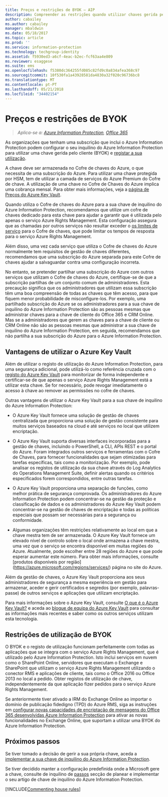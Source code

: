 ```yaml
---
title: Preços e restrições de BYOK – AIP
description: Compreender as restrições quando utilizar chaves gerida pelo cliente (conhecido como "traga a sua própria chave", ou BYOK) com o Azure Information Protection.
author: cabailey
ms.author: cabailey
manager: mbaldwin
ms.date: 05/18/2017
ms.topic: article
ms.prod: ''
ms.service: information-protection
ms.technology: techgroup-identity
ms.assetid: f5930ed3-a6cf-4eac-b2ec-fcf63aa4e809
ms.reviewer: esaggese
ms.suite: ems
ms.openlocfilehash: f5380dc364255fd085c82fd9c0a834afea368c97
ms.sourcegitcommit: 10f530fa1a43928581da4830a32f020c96736bc8
ms.translationtype: MT
ms.contentlocale: pt-PT
ms.lasthandoff: 05/21/2018
ms.locfileid: "34402154"
---
```

# <a name="byok-pricing-and-restrictions"></a>Preços e restrições de BYOK

>*Aplica-se a: [Azure Information Protection](https://azure.microsoft.com/pricing/details/information-protection), [Office 365](http://download.microsoft.com/download/E/C/F/ECF42E71-4EC0-48FF-AA00-577AC14D5B5C/Azure_Information_Protection_licensing_datasheet_EN-US.pdf)*


As organizações que tenham uma subscrição que inclui o Azure Information Protection podem configurar o seu inquilino do Azure Information Protection para utilizar uma chave gerida pelo cliente (BYOK) e [registar a sua utilização](../deploy-use/log-analyze-usage.md). 

A chave deve ser armazenada no Cofre de chaves do Azure, o que necessita de uma subscrição do Azure. Para utilizar uma chave protegida por HSM, tem de utilizar a camada de serviços do Azure Premium do Cofre de chave. A utilização de uma chave no Cofre de Chaves do Azure implica uma cobrança mensal. Para obter mais informações, veja a [página de Preços do Azure Key Vault](https://azure.microsoft.com/pricing/details/key-vault/).

Quando utiliza o Cofre de chaves do Azure para a sua chave de inquilino do Azure Information Protection, recomendamos que utilize um cofre de chaves dedicado para esta chave para ajudar a garantir que é utilizada pelo apenas o serviço Azure Rights Management. Esta configuração assegura que as chamadas por outros serviços não resultar exceder o [os limites de serviço](/azure/key-vault/key-vault-service-limits) para o Cofre de chaves, que pode limitar os tempos de resposta para o serviço Azure Rights Management.  

Além disso, uma vez cada serviço que utiliza o Cofre de chaves do Azure normalmente tem requisitos de gestão de chaves diferentes, recomendamos que uma subscrição do Azure separada para este Cofre de chaves ajudar a salvaguardar contra uma configuração incorreta. 

No entanto, se pretender partilhar uma subscrição do Azure com outros serviços que utilizam o Cofre de chaves do Azure, certifique-se de que a subscrição partilhas de um conjunto comum de administradores. Esta precaução significa que os administradores que utilizam essa subscrição têm uma boa compreensão de todas as chaves que têm acesso, para que fiquem menor probabilidade de misconfigure-los. Por exemplo, uma partilhado subscrição do Azure se os administradores para a sua chave de inquilino do Azure Information Protection são as pessoas mesmas que administrar chaves para a chave de cliente do Office 365 e CRM Online. Mas se a administradores que gerem as chaves para a chave de cliente ou CRM Online não são as pessoas mesmas que administrar a sua chave de inquilino do Azure Information Protection, em seguida, recomendamos que não partilha a sua subscrição do Azure para o Azure Information Protection.

## <a name="benefits-of-using-azure-key-vault"></a>Vantagens de utilizar o Azure Key Vault

Além de utilizar o registo de utilização do Azure Information Protection, para uma segurança adicional, pode utilizá-lo como referência cruzada com o [registo do Azure Key Vault](https://azure.microsoft.com/documentation/articles/key-vault-logging/) para monitorizar de forma independente e certificar-se de que apenas o serviço Azure Rights Management está a utilizar esta chave. Se for necessário, pode revogar imediatamente o acesso à chave ao remover as permissões no cofre de chaves.

Outras vantagens de utilizar o Azure Key Vault para a sua chave de inquilino do Azure Information Protection:

- O Azure Key Vault fornece uma solução de gestão de chaves centralizada que proporciona uma solução de gestão consistente para muitos serviços baseados na cloud e até serviços no local que utilizem encriptação.

- O Azure Key Vault suporta diversas interfaces incorporadas para a gestão de chaves, incluindo o PowerShell, a CLI, APIs REST e o portal do Azure. Foram integrados outros serviços e ferramentas com o Cofre de Chaves, para fornecer funcionalidades que sejam otimizadas para tarefas específicas, tais como a monitorização. Por exemplo, pode analisar os registos de utilização da sua chave através do Log Analytics do Operations Management Suite, definir alertas quando os critérios especificados forem correspondidos, entre outras tarefas.

- O Azure Key Vault proporciona uma separação de funções, como melhor prática de segurança comprovada. Os administradores do Azure Information Protection podem concentrar-se na gestão da proteção e classificação de dados e os administradores do Azure Key Vault podem concentrar-se na gestão de chaves de encriptação e todas as políticas especiais que possam ser necessárias para a segurança ou conformidade.

- Algumas organizações têm restrições relativamente ao local em que a chave mestra tem de ser armazenada. O Azure Key Vault fornece um elevado nível de controlo sobre o local onde armazena a chave mestra, uma vez que o serviço se encontra disponível em muitas regiões do Azure. Atualmente, pode escolher entre 28 regiões do Azure e que pode esperar aumentar este número. Para obter mais informações, consulte [produtos disponíveis por região] (https://azure.microsoft.com/regions/services/) página no site do Azure.

Além da gestão de chaves, o Azure Key Vault proporciona aos seus administradores de segurança a mesma experiência em gestão para armazenar, aceder e gerir certificados e segredos (por exemplo, palavras-passe) de outros serviços e aplicações que utilizam encriptação. 

Para mais informações sobre o Azure Key Vault, consulte [O que é o Azure Key Vault?](/azure/key-vault/key-vault-whatis) e aceda ao [blogue de equipa do Azure Key Vault](https://cloudblogs.microsoft.com/kv/) para consultar as informações mais recentes e saber como os outros serviços utilizam esta tecnologia.

## <a name="restrictions-when-using-byok"></a>Restrições de utilização de BYOK

O BYOK e o registo de utilização funcionam perfeitamente com todas as aplicações que se integra com o serviço Azure Rights Management, que é utilizado pelo Azure Information Protection. Isto inclui serviços em nuvem como o SharePoint Online, servidores que executam o Exchange e SharePoint que utilizam o serviço Azure Rights Management utilizando o conector RMS e aplicações de cliente, tais como o Office 2016 ou Office 2013 no local a pedido. Obter registos de utilização de chave, independentemente da que aplicação fizer pedidos para o serviço Azure Rights Management.

Se anteriormente tiver ativado a IRM do Exchange Online ao importar o domínio de publicação fidedigno (TPD) do Azure RMS, siga as instruções em [configurar novas capacidades de encriptação de mensagens do Office 365 desenvolvidas Azure Information Protection](https://support.office.com/article/7ff0c040-b25c-4378-9904-b1b50210d00e) para ativar as novas funcionalidades no Exchange Online, que suportam a utilizar uma BYOK do Azure Information Protection.

## <a name="next-steps"></a>Próximos passos

Se tiver tomado a decisão de gerir a sua própria chave, aceda a [implementar a sua chave de inquilino do Azure Information Protection](plan-implement-tenant-key.md#implementing-byok-for-your-azure-information-protection-tenant-key).

Se tiver decidido manter a configuração predefinida onde a Microsoft gere a chave, consulte de inquilino de [passos](plan-implement-tenant-key.md#next-steps) secção de planear e implementar o seu artigo de chave de inquilino do Azure Information Protection.

[!INCLUDE[Commenting house rules](../includes/houserules.md)]
